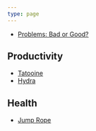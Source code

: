 ```yaml
---
type: page
---
```


- [Problems: Bad or Good?](/general/problemgoodbad/)

## Productivity
- [Tatooine](/projects/tatooine/)
- [Hydra](/projects/hydra/)

## Health
- [Jump Rope](/general/sample/)